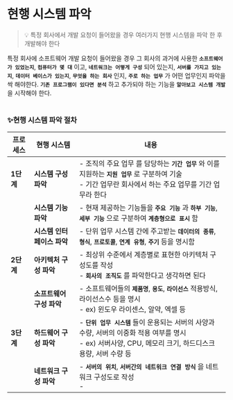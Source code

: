 # 현행 시스템 파악

> 💡 특정 회사에서 개발 요청이 들어왔을 경우 여러가지 현행 시스템을 파악 한 후 개발해야 한다

특정 회사에 소프트웨어 개발 요청이 들어왔을 경우 그 회사의 과거에 사용한 **`소프트웨어가 있었는지`**, **`컴퓨터가 몇 대`** 이고, **`네트워크는 어떻게 구성`** 되어 있는지, **`서버를 가지고 있는지`**, **`데이터 베이스가 있는지`**, **`무엇을 하는 회사`** 인지, **`주로 하는 업무`** 가 어떤 업무인지 파악을 싹 해야한다. 
**`기존 프로그램이 있다면 분석`** 하고 추가되야 하는 기능을 **`알아보고 시스템 개발`** 을 시작해야 한다.
<br>
<br>

### ✨현행 시스템 파악 절차
| **프로세스** | **현행 시스템** | **내용** |
| -- | ------- | ----- |
| **1단계** | **시스템 구성 파악** | - 조직의 주요 업무 를 담당하는 **`기간 업무`** 와 이를 지원하는 **`지원 업무`** 로 구분하여 기술<br> - 기간 업무란 회사에서 하는 주요 업무를 기간 업무라 한다 |
|  | **시스템 기능 파악** | - 현재 제공하는 기능들을 **`주요 기능`** 과 **`하부 기능`**, **`세부 기능`** 으로 구분하여 **`계층형으로 표시`** 함 |
|  | **시스템 인터페이스 파악** | - 단위 업무 시스템 간에 주고받는 **`데이터의 종류`**, **`형식`**, **`프로토콜`**, **`연계 유형`**, **`주기`** 등을 명시함 |
| **2단계** | **아키텍처 구성 파악** | - 최상위 수준에서 계층별로 표현한 아키텍처 구성도를 작성<br> - **`회사의 조직도`** 를 파악한다고 생각하면 된다 |
|  | **소프트웨어 구성 파악** | - 소프트웨어들의 **`제품명`**, **`용도`**, **`라이선스`** 적용방식, 라이선스수 등을 명시<br> - ex) 윈도우 라이센스, 알약, 엑셀 등 |
| **3단계** | **하드웨어 구성 파악** | - **`단위 업무 시스템`** 들이 운용되는 서버의 사양과 수량, 서버의 이중화 적용 여부를 명시<br> - ex) 서버사양,  CPU, 메모리 크기, 하드디스크 용량, 서버 수량 등 |
|  | **네트워크 구성 파악** | - **`서버의 위치`**, **`서버간의 네트워크 연결 방식`** 을 네트워크 구성도로 작성<br> -   |